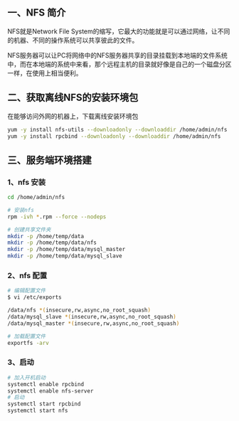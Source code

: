 ## 一、NFS 简介

NFS就是Network File System的缩写，它最大的功能就是可以通过网络，让不同的机器、不同的操作系统可以共享彼此的文件。

 NFS服务器可以让PC将网络中的NFS服务器共享的目录挂载到本地端的文件系统中，而在本地端的系统中来看，那个远程主机的目录就好像是自己的一个磁盘分区一样，在使用上相当便利。

## 二、获取离线NFS的安装环境包

在能够访问外网的机器上，下载离线安装环境包

```sh
yum -y install nfs-utils --downloadonly --downloaddir /home/admin/nfs
yum -y install rpcbind --downloadonly --downloaddir /home/admin/nfs
```

## 三、服务端环境搭建

### 1、nfs 安装

```sh
cd /home/admin/nfs

# 安装nfs
rpm -ivh *.rpm --force --nodeps

# 创建共享文件夹
mkdir -p /home/temp/data
mkdir -p /home/temp/data/nfs
mkdir -p /home/temp/data/mysql_master 
mkdir -p /home/temp/data/mysql_slave
```

### 2、nfs 配置

```sh
# 编辑配置文件
$ vi /etc/exports

/data/nfs *(insecure,rw,async,no_root_squash)
/data/mysql_slave *(insecure,rw,async,no_root_squash)
/data/mysql_master *(insecure,rw,async,no_root_squash)

# 加载配置文件
exportfs -arv
```

### 3、启动

```sh
# 加入开机启动
systemctl enable rpcbind
systemctl enable nfs-server
# 启动
systemctl start rpcbind
systemctl start nfs
```

